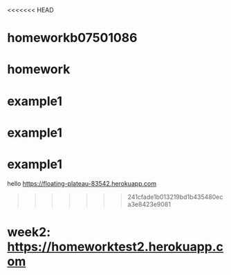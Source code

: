 <<<<<<< HEAD
# homeworkb07501086
homework
=======
# example1
# example1
# example1
hello
https://floating-plateau-83542.herokuapp.com
>>>>>>> 241cfade1b013219bd1b435480eca3e8423e9081

# week2: https://homeworktest2.herokuapp.com
